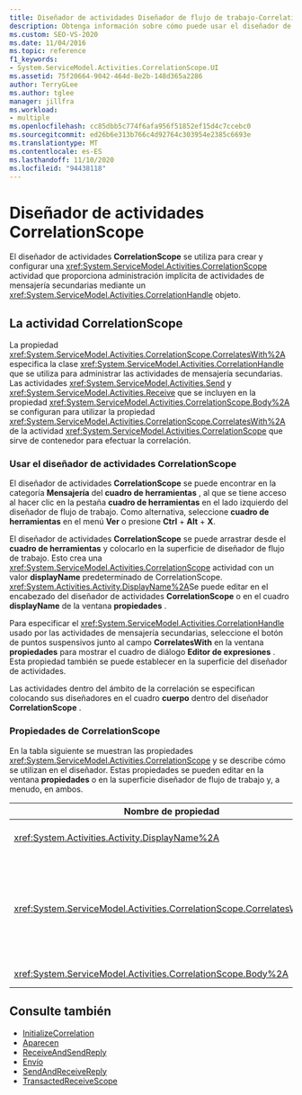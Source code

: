 ```yaml
---
title: Diseñador de actividades Diseñador de flujo de trabajo-CorrelationScope
description: Obtenga información sobre cómo puede usar el diseñador de actividades CorrelationScope para crear y configurar una actividad CorrelationScope.
ms.custom: SEO-VS-2020
ms.date: 11/04/2016
ms.topic: reference
f1_keywords:
- System.ServiceModel.Activities.CorrelationScope.UI
ms.assetid: 75f20664-9042-464d-8e2b-148d365a2286
author: TerryGLee
ms.author: tglee
manager: jillfra
ms.workload:
- multiple
ms.openlocfilehash: cc85dbb5c774f6afa956f51852ef15d4c7ccebc0
ms.sourcegitcommit: ed26b6e313b766c4d92764c303954e2385c6693e
ms.translationtype: MT
ms.contentlocale: es-ES
ms.lasthandoff: 11/10/2020
ms.locfileid: "94438118"
---
```

# <a name="correlationscope-activity-designer"></a>Diseñador de actividades CorrelationScope

El diseñador de actividades **CorrelationScope** se utiliza para crear y configurar una <xref:System.ServiceModel.Activities.CorrelationScope> actividad que proporciona administración implícita de actividades de mensajería secundarias mediante un <xref:System.ServiceModel.Activities.CorrelationHandle> objeto.

## <a name="the-correlationscope-activity"></a>La actividad CorrelationScope

La propiedad <xref:System.ServiceModel.Activities.CorrelationScope.CorrelatesWith%2A> especifica la clase <xref:System.ServiceModel.Activities.CorrelationHandle> que se utiliza para administrar las actividades de mensajería secundarias. Las actividades <xref:System.ServiceModel.Activities.Send> y <xref:System.ServiceModel.Activities.Receive> que se incluyen en la propiedad <xref:System.ServiceModel.Activities.CorrelationScope.Body%2A> se configuran para utilizar la propiedad <xref:System.ServiceModel.Activities.CorrelationScope.CorrelatesWith%2A> de la actividad <xref:System.ServiceModel.Activities.CorrelationScope> que sirve de contenedor para efectuar la correlación.

### <a name="use-the-correlationscope-activity-designer"></a>Usar el diseñador de actividades CorrelationScope

El diseñador de actividades **CorrelationScope** se puede encontrar en la categoría **Mensajería** del **cuadro de herramientas** , al que se tiene acceso al hacer clic en la pestaña **cuadro de herramientas** en el lado izquierdo del diseñador de flujo de trabajo. Como alternativa, seleccione **cuadro de herramientas** en el menú **Ver** o presione **Ctrl** + **Alt** + **X**.

El diseñador de actividades **CorrelationScope** se puede arrastrar desde el **cuadro de herramientas** y colocarlo en la superficie de diseñador de flujo de trabajo. Esto crea una <xref:System.ServiceModel.Activities.CorrelationScope> actividad con un valor **displayName** predeterminado de CorrelationScope. <xref:System.Activities.Activity.DisplayName%2A>Se puede editar en el encabezado del diseñador de actividades **CorrelationScope** o en el cuadro **displayName** de la ventana **propiedades** .

Para especificar el <xref:System.ServiceModel.Activities.CorrelationHandle> usado por las actividades de mensajería secundarias, seleccione el botón de puntos suspensivos junto al campo **CorrelatesWith** en la ventana **propiedades** para mostrar el cuadro de diálogo **Editor de expresiones** . Esta propiedad también se puede establecer en la superficie del diseñador de actividades.

Las actividades dentro del ámbito de la correlación se especifican colocando sus diseñadores en el cuadro **cuerpo** dentro del diseñador **CorrelationScope** .

### <a name="the-correlationscope-properties"></a>Propiedades de CorrelationScope

En la tabla siguiente se muestran las propiedades <xref:System.ServiceModel.Activities.CorrelationScope> y se describe cómo se utilizan en el diseñador. Estas propiedades se pueden editar en la ventana **propiedades** o en la superficie diseñador de flujo de trabajo y, a menudo, en ambos.

|Nombre de propiedad|Obligatorio|Uso|
|-|--------------|-|
|<xref:System.Activities.Activity.DisplayName%2A>|Falso|El nombre descriptivo opcional de la actividad de la clase <xref:System.ServiceModel.Activities.InitializeCorrelation>.|
|<xref:System.ServiceModel.Activities.CorrelationScope.CorrelatesWith%2A>|Falso|Especifica la propiedad <xref:System.ServiceModel.Activities.CorrelationHandle> que se utiliza para administrar las actividades de mensajería secundarias. Si no se establece esta propiedad, <xref:System.ServiceModel.Activities.CorrelationScope> crea una propiedad <xref:System.ServiceModel.Activities.CorrelationHandle> implícita automáticamente.|
|<xref:System.ServiceModel.Activities.CorrelationScope.Body%2A>|Falso|Especifica las actividades dentro del ámbito de la correlación.|

## <a name="see-also"></a>Consulte también

- [InitializeCorrelation](../workflow-designer/initializecorrelation-activity-designer.md)
- [Aparecen](../workflow-designer/receive-activity-designer.md)
- [ReceiveAndSendReply](../workflow-designer/receiveandsendreply-template-designer.md)
- [Envío](../workflow-designer/send-activity-designer.md)
- [SendAndReceiveReply](../workflow-designer/sendandreceivereply-template-designer.md)
- [TransactedReceiveScope](../workflow-designer/transactedreceivescope-activity-designer.md)